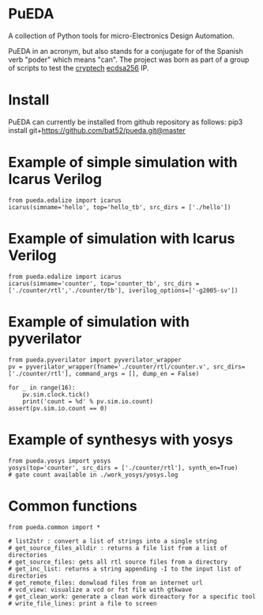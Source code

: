 PuEDA
=====
A collection of Python tools for micro-Electronics Design Automation.

PuEDA in an acronym, but also stands for a conjugate for of the Spanish verb "poder" which means "can".
The project was born as part of a group of scripts to test the [cryptech](https://cryptech.is/) [ecdsa256](https://github.com/bat52/cryptech) IP.

# Install
PuEDA can currently be installed from github repository as follows:
    pip3 install git+https://github.com/bat52/pueda.git@master

# Example of simple simulation with Icarus Verilog
    from pueda.edalize import icarus
    icarus(simname='hello', top='hello_tb', src_dirs = ['./hello'])
   
# Example of simulation with Icarus Verilog
    from pueda.edalize import icarus
    icarus(simname='counter', top='counter_tb', src_dirs = ['./counter/rtl','./counter/tb'], iverilog_options=['-g2005-sv'])

# Example of simulation with pyverilator
    from pueda.pyverilator import pyverilator_wrapper
    pv = pyverilator_wrapper(fname='./counter/rtl/counter.v', src_dirs=['./counter/rtl'], command_args = [], dump_en = False)

    for _ in range(16):
        pv.sim.clock.tick()
        print('count = %d' % pv.sim.io.count)
    assert(pv.sim.io.count == 0)

# Example of synthesys with yosys
    from pueda.yosys import yosys
    yosys(top='counter', src_dirs = ['./counter/rtl'], synth_en=True)
    # gate count available in ./work_yosys/yosys.log

# Common functions
    from pueda.common import * 
    
    # list2str : convert a list of strings into a single string
    # get_source_files_alldir : returns a file list from a list of directories
    # get_source_files: gets all rtl source files from a directory
    # get_inc_list: returns a string appending -I to the input list of directories
    # get_remote_files: donwload files from an internet url
    # vcd_view: visualize a vcd or fst file with gtkwave
    # get_clean_work: generate a clean work direactory for a specific tool
    # write_file_lines: print a file to screen